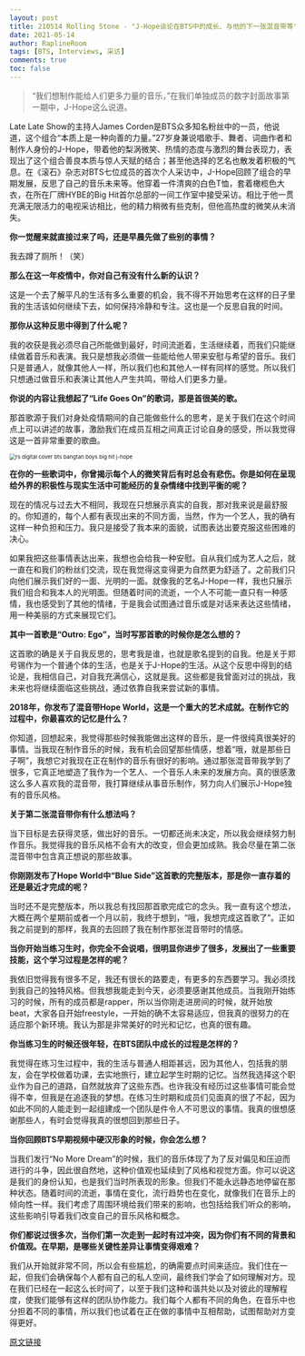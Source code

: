 ```yaml
---
layout: post
title: 210514 Rolling Stone - "J-Hope谈论在BTS中的成长、与他的下一张混音带等"
date: 2021-05-14
author: RaplineRoom
tags: [BTS, Interviews, 采访]
comments: true
toc: false
---
```


> “我们想制作能给人们更多力量的音乐，”在我们单独成员的数字封面故事第一期中，J-Hope这么说道。

Late Late Show的主持人James Corden是BTS众多知名粉丝中的一员，他说道，这个组合“本质上是一种向善的力量。”27岁身兼说唱歌手、舞者、词曲作者和制作人身份的J-Hope，带着他的梨涡微笑、热情的态度与激烈的舞台表现力，表现出了这个组合善良本质与惊人天赋的结合；甚至他选择的艺名也散发着积极的气息。在《滚石》杂志对BTS七位成员的首次个人采访中，J-Hope回顾了组合的早期发展，反思了自己的音乐未来等。他穿着一件清爽的白色T恤，套着橄榄色大衣，在所在厂牌HYBE的Big Hit首尔总部的一间工作室中接受采访。相比于他一贯充满无限活力的电视采访相比，他的精力稍微有些克制，但他高热度的微笑从未消失。

**你一觉醒来就直接过来了吗，还是早晨先做了些别的事情？**

我去蹲了厕所！（笑）

**那么在这一年疫情中，你对自己有没有什么新的认识？**

这是一个去了解平凡的生活有多么重要的机会，我不得不开始思考在这样的日子里我的生活该如何继续下去，如何保持冷静和专注。这也是一个反思自我的时间。

**那你从这种反思中得到了什么呢？**

我的收获是我必须尽自己所能做到最好，时间流逝着，生活继续着，而我们只能继续做着音乐和表演。我只是想我必须做一些能给他人带来安慰与希望的音乐。我们只是普通人，就像其他人一样，所以我们也和其他人一样有同样的感觉。所以我们只想通过做音乐和表演让其他人产生共鸣，带给人们更多力量。

**你说的内容让我想起了“Life Goes On”的歌词，那是首很美的歌。**

那首歌源于我们对身处疫情期间的自己能做些什么的思考，是关于我们在这个时间点上可以讲述的故事，激励我们在成员互相之间真正讨论自身的感受，所以我觉得这是一首非常重要的歌曲。

<img src="https://tva1.sinaimg.cn/large/008i3skNgy1gqia06jo47j30u010enpd.jpg" alt="rs digital cover bts bangtan boys big hit j-hope" style="zoom:67%;" />

**在你的一些歌词中，你曾揭示每个人的微笑背后有时总会有悲伤。你是如何在呈现给外界的积极性与现实生活中可能经历的复杂情绪中找到平衡的呢？**

现在的情况与过去大不相同，我现在只想展示真实的自我，那对我来说是最舒服的。你知道的，每个人都有表现出来的不同方面，当然，作为一个艺人，我的确有这样一种负担和压力。我只是接受了我本来的面貌，试图表达出要克服这些困难的决心。

如果我把这些事情表达出来，我想也会给我一种安慰。自从我们成为艺人之后，就一直在和我们的粉丝们交流，现在我觉得这变得更为自然更为舒适了。之前我们只向他们展示我们好的一面、光明的一面。就像我的艺名J-Hope一样，我也只展示我们组合和我本人的光明面。但随着时间的流逝，一个人不可能一直只有一种感情，我也感受到了其他的情绪，于是我会试图通过音乐或是对话来表达这些情绪，用一种美丽的方式来展现它们。

**其中一首歌是“Outro: Ego”，当时写那首歌的时候你是怎么想的？**

这首歌的确是关于自我反思的，思考我是谁，也就是歌名提到的自我。他是关于郑号锡作为一个普通个体的生活，也是关于J-Hope的生活。从这个反思中得到的结论是，我相信自己，对自我充满信心，这就是我。这些都是我曾面对过的挑战，我未来也将继续面临这些挑战，通过依靠自我来尝试新的事情。

**2018年，你发布了混音带Hope World，这是一个重大的艺术成就。在制作它的过程中，你最喜欢的记忆是什么？**

你知道，回想起来，我觉得那些时候我能做出这样的音乐，是一件很纯真很美好的事情。当我现在制作音乐的时候，我有机会回望那些情感，想着“哦，就是那些日子啊”，我想它对我现在正在制作的音乐有很好的影响。通过那张混音带我学到了很多，它真正地塑造了我作为一个艺人、一个音乐人未来的发展方向。真的很感激这么多人喜欢我的混音带，我打算继续从事音乐制作，努力向人们展示J-Hope独有的音乐风格。

**关于第二张混音带你有什么想法吗？**

当下目标是去获得灵感，做出好的音乐。一切都还尚未决定，所以我会继续努力制作音乐。我觉得我的音乐风格不会有大的改变，但会更加成熟。我会尽量在第二张混音带中包含真正想说的那些故事。

**你刚刚发布了Hope World中“Blue Side”这首歌的完整版本，那是你一直存着的还是最近才完成的呢？**

当时还不是完整版本，所以我总有找回那首歌完成它的念头。我一直有这个想法，大概在两个星期前或者一个月以前，我终于想到，“哦，我想完成这首歌了”。正如我之前提到的那样，我真的去回顾了我在制作那张混音带时的情感。

**当你开始当练习生时，你完全不会说唱，很明显你进步了很多，发展出了一些重要技能，这个学习过程是怎样的呢？**

我依旧觉得我有很多不足，我还有很长的路要走，有更多的东西要学习。我必须找到我自己的独特风格。但我想我能走到今天，必须要感谢其他成员。当我刚开始练习的时候，所有的成员都是rapper，所以当你刚走进房间的时候，就开始放beat，大家各自开始freestyle，一开始的确不太容易适应，但我真的很努力的在适应那个新环境。我认为那是非常美好的时光和记忆，也真的很有趣。

**你当练习生的时候还很年轻，在BTS团队中成长的过程是怎样的？**

我觉得在练习生过程中，我的生活与普通人相距甚远，因为其他人，包括我的朋友，会在学校做着功课，去实地旅行，建立起学生时期的记忆。当然我选择这个职业作为自己的道路，自然就放弃了这些东西。也许我没有经历过这些事情可能会觉得不幸，但我是在追逐我的梦想。在练习生时期和成员们见面真的很了不起，因为如此不同的人能走到一起组建成一个团队是件令人不可思议的事情。我真的很想感谢那些人，有时会觉得我真的很想回到那些日子。

**当你回顾BTS早期视频中硬汉形象的时候，你会怎么想？**

当我们发行“No More Dream”的时候，我们的音乐体现了为了反对偏见和压迫而进行的斗争，因此很自然地，这种价值观也延续到了风格和视觉方面。你可以说这是我们的身份认知，也是我们当时所表现的形象。但我们不能永远静态地停留在那种状态。随着时间的流逝，事情在变化，流行趋势也在变化，就像我们在音乐上的倾向性一样。我们考虑了周围环境给我们带来的影响，也包括给我们听众的影响，这些影响引导着我们改变自己的音乐风格和概念。

**你们都说过很多次，当你们第一次走到一起时有过冲突，因为你们有不同的背景和价值观。在早期，是哪些关键性差异让事情变得艰难？**

我们从开始就非常不同，所以会有些尴尬，的确需要点时间来适应。我们住在一起，但我们会确保每个人都有自己的私人空间，最终我们学会了如何理解对方。现在我们已经在一起这么长时间了，以至于我们这种和谐共处以及对彼此的理解程度，使我们能够有这样的团队协作能力。我们每个人都有不同的角色，在音乐中也分担着不同的事情，所以我们也试着在正在做的事情中互相帮助，试图帮助对方变得更好。

[原文链接](https://www.rollingstone.com/music/music-features/bts-band-j-hope-new-music-mixtape-1167265/)
